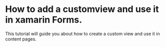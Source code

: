 # How to add a customview and use it in xamarin Forms.
This tutorial will guide you about how to create a custom view and use it in content pages.
